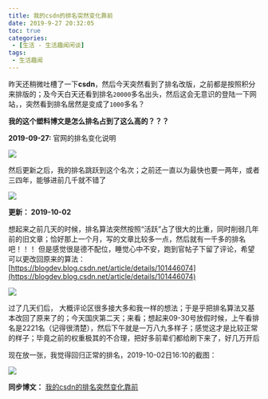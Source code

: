 ```yaml
---
title: 我的csdn的排名突然变化靠前
date: 2019-9-27 20:32:05
toc: true
categories: 
 - [生活 - 生活趣闻闲谈]
tags: 
 - 生活趣闻
---
```




​      昨天还稍微吐槽了一下**csdn**，然后今天突然看到了排名改版，之前都是按照积分来排版的；及今天白天还看到排名`20000`多名出头，然后这会无意识的登陆一下网站，，突然看到排名居然是变成了`1000`多名？



**我的这个塑料博文是怎么排名占到了这么高的？？？**

<!-- more -->

**2019-09-27:** 官网的排名变化说明

<img src="https://raw.githubusercontent.com/touwoyimuli/FigureBed/master/img/20190927203830.png"/>



然后更新之后，我的排名跳跃到这个名次；之前还一直以为最快也要一两年，或者三四年，能够进前几千就不错了

<img src="https://raw.githubusercontent.com/touwoyimuli/FigureBed/master/img/20190927204028.png"/>





**更新： 2019-10-02** 

想起来之前几天的时候，排名算法突然按照“活跃”占了很大的比重，同时削弱几年前的旧文章；恰好那上一个月，写的文章比较多一点，然后就有一千多的排名吧！！！ 但是感觉很是德不配位，睡觉心中不安，跑到官帖子下留了评论，希望可以更改回原来的算法：[https://blogdev.blog.csdn.net/article/details/101446074](https://blogdev.blog.csdn.net/article/details/101446074)

<img src="https://raw.githubusercontent.com/touwoyimuli/FigureBed/master/img/20191002162829.png"/>



过了几天们后， 大概评论区很多接大多和我一样的想法；于是乎把排名算法又基本改回了原来了的；今天国庆第二天；来看；想起来09-30号放假时候，上午看排名是2221名（记得很清楚），然后下午就是一万八九多样子；感觉这才是比较正常的样子；毕竟之前的权重极其的不合理，把好多前辈们都给刷下来了，好几万开后

现在放一张，我觉得回归正常的排名，2019-10-02日16:10的截图：

<img src="https://raw.githubusercontent.com/touwoyimuli/FigureBed/master/img/20191002160559.gif"/>

**同步博文：** [我的csdn的排名突然变化靠前](https://blog.csdn.net/qq_33154343/article/details/101559875)
